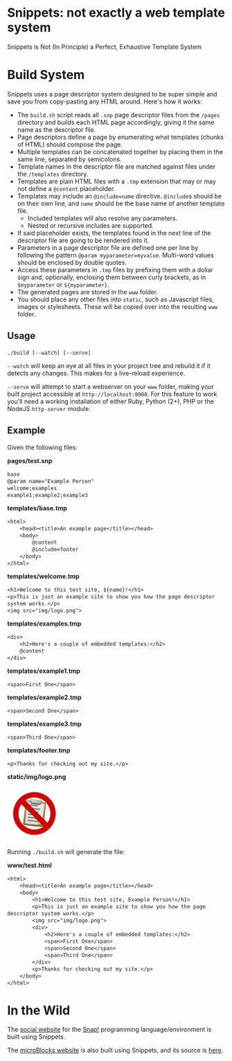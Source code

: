 # Snippets: not exactly a web template system

Snippets is Not (In Principle) a Perfect, Exhaustive Template System

# Build System

Snippets uses a page descriptor system designed to be super simple and save you from copy-pasting any HTML around. Here's how it works:

* The `build.sh` script reads all `.snp` page descriptor files from the `/pages` directory and builds each HTML page accordingly, giving it the same name as the descriptor file.
* Page descriptors define a page by enumerating what templates (chunks of HTML) should compose the page.
* Multiple templates can be concatenated together by placing them in the same line, separated by semicolons.
* Template names in the descriptor file are matched against files under the `/templates` directory.
* Templates are plain HTML files with a `.tmp` extension that may or may not define a `@content` placeholder.
* Templates may include an `@include=name` directive. `@include`s should be on their own line, and `name` should be the base name of another template file.
    * Included templates will also resolve any parameters.
    * Nested or recursive includes are supported.
* If said placeholder exists, the templates found in the next line of the descriptor file are going to be rendered into it.
* Parameters in a page descriptor file are defined one per line by following the pattern `@param myparameter=myvalue`. Multi-word values should be enclosed by double quotes.
* Access these parameters in `.tmp` files by prefixing them with a dollar sign and, optionally, enclosing them between curly brackets, as in `$myparameter` or `${myparameter}`.
* The generated pages are stored in the `www` folder.
* You should place any other files into `static`, such as Javascript files, images or stylesheets. These will be copied over into the resulting `www` folder.

## Usage

    ./build [--watch] [--serve]

`--watch` will keep an eye at all files in your project tree and rebuild it if it detects any changes. This makes for a live-reload experience.

`--serve` will attempt to start a webserver on your `www` folder, making your built project accessible at `http://localhost:8080`. For this feature to work you'll need a working installation of either Ruby, Python (2+), PHP or the NodeJS `http-server` module.

## Example

Given the following files:

**pages/test.snp**

    base
    @param name="Example Person"
    welcome;examples
    example1;example2;example3

**templates/base.tmp**

    <html>
        <head><title>An example page</title></head>
        <body>
            @content
            @include=footer
        </body>
    </html>

**templates/welcome.tmp**

    <h1>Welcome to this test site, ${name}!</h1>
    <p>This is just an example site to show you how the page descriptor system works.</p>
    <img src="img/logo.png">

**templates/examples.tmp**

    <div>
        <h2>Here's a couple of embedded templates:</h2>
        @content
    </div>

**templates/example1.tmp**

    <span>First One</span>

**templates/example2.tmp**

    <span>Second One</span>

**templates/example3.tmp**

    <span>Third One</span>

**templates/footer.tmp**

    <p>Thanks for checking out my site.</p>

**static/img/logo.png**

![example image](https://github.com/bromagosa/Snippets/blob/master/static/img/logo.png?raw=true)

Running `./build.sh` will generate the file:

**www/test.html**

    <html>
        <head><title>An example page</title></head>
        <body>
            <h1>Welcome to this test site, Example Person!</h1>
            <p>This is just an example site to show you how the page descriptor system works.</p>
            <img src="img/logo.png">
            <div>
                <h2>Here's a couple of embedded templates:</h2>
                <span>First One</span>
                <span>Second One</span>
                <span>Third One</span>
            </div>
            <p>Thanks for checking out my site.</p>
        </body>
    </html>

# In the Wild

The [social website](http://github.com/bromagosa/SnapSite) for the [Snap!](https://snap.berkeley.edu) programming language/environment is built using Snippets.

The [microBlocks website](http://microblocks.fun) is also built using Snippets, and its source is [here](https://github.com/bromagosa/microblocks-site).

